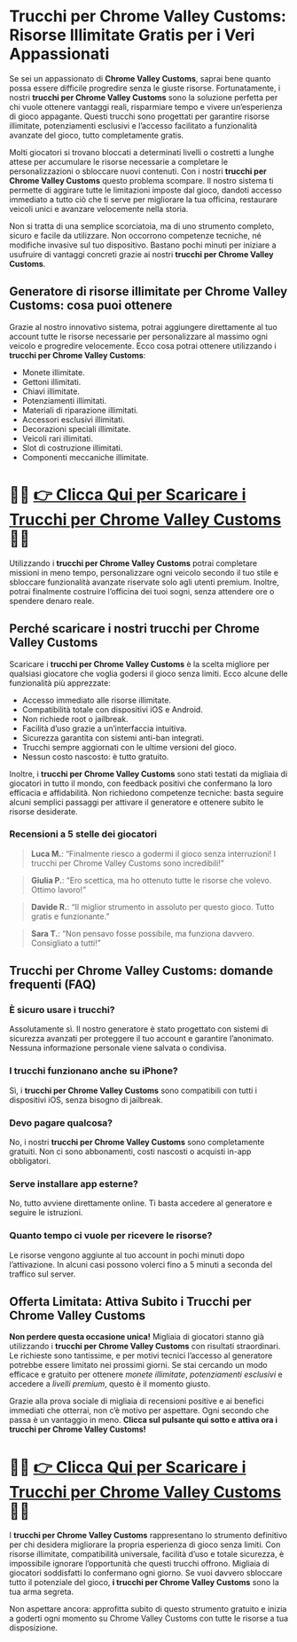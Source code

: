 <h1>Trucchi per Chrome Valley Customs: Risorse Illimitate Gratis per i Veri Appassionati</h1>

<p>Se sei un appassionato di <strong>Chrome Valley Customs</strong>, saprai bene quanto possa essere difficile progredire senza le giuste risorse. Fortunatamente, i nostri <strong>trucchi per Chrome Valley Customs</strong> sono la soluzione perfetta per chi vuole ottenere vantaggi reali, risparmiare tempo e vivere un’esperienza di gioco appagante. Questi trucchi sono progettati per garantire risorse illimitate, potenziamenti esclusivi e l’accesso facilitato a funzionalità avanzate del gioco, tutto completamente gratis.</p>

<p>Molti giocatori si trovano bloccati a determinati livelli o costretti a lunghe attese per accumulare le risorse necessarie a completare le personalizzazioni o sbloccare nuovi contenuti. Con i nostri <strong>trucchi per Chrome Valley Customs</strong> questo problema scompare. Il nostro sistema ti permette di aggirare tutte le limitazioni imposte dal gioco, dandoti accesso immediato a tutto ciò che ti serve per migliorare la tua officina, restaurare veicoli unici e avanzare velocemente nella storia.</p>

<p>Non si tratta di una semplice scorciatoia, ma di uno strumento completo, sicuro e facile da utilizzare. Non occorrono competenze tecniche, né modifiche invasive sul tuo dispositivo. Bastano pochi minuti per iniziare a usufruire di vantaggi concreti grazie ai nostri <strong>trucchi per Chrome Valley Customs</strong>.</p>

<h2>Generatore di risorse illimitate per Chrome Valley Customs: cosa puoi ottenere</h2>

<p>Grazie al nostro innovativo sistema, potrai aggiungere direttamente al tuo account tutte le risorse necessarie per personalizzare al massimo ogni veicolo e progredire velocemente. Ecco cosa potrai ottenere utilizzando i <strong>trucchi per Chrome Valley Customs</strong>:</p>

<ul>
  <li>Monete illimitate.</li>
  <li>Gettoni illimitati.</li>
  <li>Chiavi illimitate.</li>
  <li>Potenziamenti illimitati.</li>
  <li>Materiali di riparazione illimitati.</li>
  <li>Accessori esclusivi illimitati.</li>
  <li>Decorazioni speciali illimitate.</li>
  <li>Veicoli rari illimitati.</li>
  <li>Slot di costruzione illimitati.</li>
  <li>Componenti meccaniche illimitate.</li>
</ul>

# 🔴🔴 **[👉 Clicca Qui per Scaricare i Trucchi per Chrome Valley Customs](https://rebrand.ly/PixelPioneer)** 🔴🔴

<p>Utilizzando i <strong>trucchi per Chrome Valley Customs</strong> potrai completare missioni in meno tempo, personalizzare ogni veicolo secondo il tuo stile e sbloccare funzionalità avanzate riservate solo agli utenti premium. Inoltre, potrai finalmente costruire l’officina dei tuoi sogni, senza attendere ore o spendere denaro reale.</p>

<h2>Perché scaricare i nostri trucchi per Chrome Valley Customs</h2>

<p>Scaricare i <strong>trucchi per Chrome Valley Customs</strong> è la scelta migliore per qualsiasi giocatore che voglia godersi il gioco senza limiti. Ecco alcune delle funzionalità più apprezzate:</p>

<ul>
  <li>Accesso immediato alle risorse illimitate.</li>
  <li>Compatibilità totale con dispositivi iOS e Android.</li>
  <li>Non richiede root o jailbreak.</li>
  <li>Facilità d’uso grazie a un’interfaccia intuitiva.</li>
  <li>Sicurezza garantita con sistemi anti-ban integrati.</li>
  <li>Trucchi sempre aggiornati con le ultime versioni del gioco.</li>
  <li>Nessun costo nascosto: è tutto gratuito.</li>
</ul>

<p>Inoltre, i <strong>trucchi per Chrome Valley Customs</strong> sono stati testati da migliaia di giocatori in tutto il mondo, con feedback positivi che confermano la loro efficacia e affidabilità. Non richiedono competenze tecniche: basta seguire alcuni semplici passaggi per attivare il generatore e ottenere subito le risorse desiderate.</p>

<h3>Recensioni a 5 stelle dei giocatori</h3>

<blockquote>
  <p><strong>Luca M.</strong>: “Finalmente riesco a godermi il gioco senza interruzioni! I trucchi per Chrome Valley Customs sono incredibili!”</p>
</blockquote>

<blockquote>
  <p><strong>Giulia P.</strong>: “Ero scettica, ma ho ottenuto tutte le risorse che volevo. Ottimo lavoro!”</p>
</blockquote>

<blockquote>
  <p><strong>Davide R.</strong>: “Il miglior strumento in assoluto per questo gioco. Tutto gratis e funzionante.”</p>
</blockquote>

<blockquote>
  <p><strong>Sara T.</strong>: “Non pensavo fosse possibile, ma funziona davvero. Consigliato a tutti!”</p>
</blockquote>

<h2>Trucchi per Chrome Valley Customs: domande frequenti (FAQ)</h2>

<h3>È sicuro usare i trucchi?</h3>
<p>Assolutamente sì. Il nostro generatore è stato progettato con sistemi di sicurezza avanzati per proteggere il tuo account e garantire l’anonimato. Nessuna informazione personale viene salvata o condivisa.</p>

<h3>I trucchi funzionano anche su iPhone?</h3>
<p>Sì, i <strong>trucchi per Chrome Valley Customs</strong> sono compatibili con tutti i dispositivi iOS, senza bisogno di jailbreak.</p>

<h3>Devo pagare qualcosa?</h3>
<p>No, i nostri <strong>trucchi per Chrome Valley Customs</strong> sono completamente gratuiti. Non ci sono abbonamenti, costi nascosti o acquisti in-app obbligatori.</p>

<h3>Serve installare app esterne?</h3>
<p>No, tutto avviene direttamente online. Ti basta accedere al generatore e seguire le istruzioni.</p>

<h3>Quanto tempo ci vuole per ricevere le risorse?</h3>
<p>Le risorse vengono aggiunte al tuo account in pochi minuti dopo l’attivazione. In alcuni casi possono volerci fino a 5 minuti a seconda del traffico sul server.</p>

<h2>Offerta Limitata: Attiva Subito i Trucchi per Chrome Valley Customs</h2>

<p><strong>Non perdere questa occasione unica!</strong> Migliaia di giocatori stanno già utilizzando i <strong>trucchi per Chrome Valley Customs</strong> con risultati straordinari. Le richieste sono tantissime, e per motivi tecnici l’accesso al generatore potrebbe essere limitato nei prossimi giorni. Se stai cercando un modo efficace e gratuito per ottenere <em>monete illimitate</em>, <em>potenziamenti esclusivi</em> e accedere a <em>livelli premium</em>, questo è il momento giusto.</p>

<p>Grazie alla prova sociale di migliaia di recensioni positive e ai benefici immediati che otterrai, non c’è motivo per aspettare. Ogni secondo che passa è un vantaggio in meno. <strong>Clicca sul pulsante qui sotto e attiva ora i trucchi per Chrome Valley Customs!</strong></p>

# 🔴🔴 **[👉 Clicca Qui per Scaricare i Trucchi per Chrome Valley Customs](https://rebrand.ly/PixelPioneer)** 🔴🔴

<p>I <strong>trucchi per Chrome Valley Customs</strong> rappresentano lo strumento definitivo per chi desidera migliorare la propria esperienza di gioco senza limiti. Con risorse illimitate, compatibilità universale, facilità d’uso e totale sicurezza, è impossibile ignorare l’opportunità che questi trucchi offrono. Migliaia di giocatori soddisfatti lo confermano ogni giorno. Se vuoi davvero sbloccare tutto il potenziale del gioco, <strong>i trucchi per Chrome Valley Customs</strong> sono la tua arma segreta.</p>

<p>Non aspettare ancora: approfitta subito di questo strumento gratuito e inizia a goderti ogni momento su Chrome Valley Customs con tutte le risorse a tua disposizione.</p>
